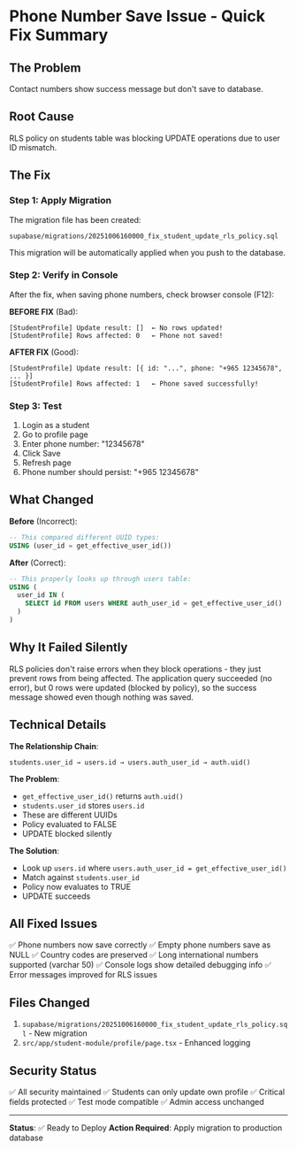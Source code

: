 # Phone Number Save Issue - Quick Fix Summary

## The Problem
Contact numbers show success message but don't save to database.

## Root Cause
RLS policy on students table was blocking UPDATE operations due to user ID mismatch.

## The Fix

### Step 1: Apply Migration
The migration file has been created:
```
supabase/migrations/20251006160000_fix_student_update_rls_policy.sql
```

This migration will be automatically applied when you push to the database.

### Step 2: Verify in Console
After the fix, when saving phone numbers, check browser console (F12):

**BEFORE FIX** (Bad):
```
[StudentProfile] Update result: []  ← No rows updated!
[StudentProfile] Rows affected: 0   ← Phone not saved!
```

**AFTER FIX** (Good):
```
[StudentProfile] Update result: [{ id: "...", phone: "+965 12345678", ... }]
[StudentProfile] Rows affected: 1   ← Phone saved successfully!
```

### Step 3: Test
1. Login as a student
2. Go to profile page
3. Enter phone number: "12345678"
4. Click Save
5. Refresh page
6. Phone number should persist: "+965 12345678"

## What Changed

**Before** (Incorrect):
```sql
-- This compared different UUID types:
USING (user_id = get_effective_user_id())
```

**After** (Correct):
```sql
-- This properly looks up through users table:
USING (
  user_id IN (
    SELECT id FROM users WHERE auth_user_id = get_effective_user_id()
  )
)
```

## Why It Failed Silently

RLS policies don't raise errors when they block operations - they just prevent rows from being affected. The application query succeeded (no error), but 0 rows were updated (blocked by policy), so the success message showed even though nothing was saved.

## Technical Details

**The Relationship Chain**:
```
students.user_id → users.id → users.auth_user_id → auth.uid()
```

**The Problem**:
- `get_effective_user_id()` returns `auth.uid()`
- `students.user_id` stores `users.id`
- These are different UUIDs
- Policy evaluated to FALSE
- UPDATE blocked silently

**The Solution**:
- Look up `users.id` where `users.auth_user_id = get_effective_user_id()`
- Match against `students.user_id`
- Policy now evaluates to TRUE
- UPDATE succeeds

## All Fixed Issues

✅ Phone numbers now save correctly
✅ Empty phone numbers save as NULL
✅ Country codes are preserved
✅ Long international numbers supported (varchar 50)
✅ Console logs show detailed debugging info
✅ Error messages improved for RLS issues

## Files Changed

1. `supabase/migrations/20251006160000_fix_student_update_rls_policy.sql` - New migration
2. `src/app/student-module/profile/page.tsx` - Enhanced logging

## Security Status

✅ All security maintained
✅ Students can only update own profile
✅ Critical fields protected
✅ Test mode compatible
✅ Admin access unchanged

---

**Status**: ✅ Ready to Deploy
**Action Required**: Apply migration to production database
